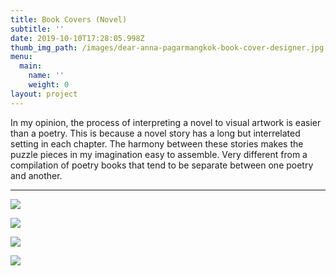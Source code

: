```yaml
---
title: Book Covers (Novel)
subtitle: ''
date: 2019-10-10T17:28:05.998Z
thumb_img_path: /images/dear-anna-pagarmangkok-book-cover-designer.jpg
menu:
  main:
    name: ''
    weight: 0
layout: project
---
```

In my opinion, the process of interpreting a novel to visual artwork is easier than a poetry. This is because a novel story has a long but interrelated setting in each chapter. The harmony between these stories makes the puzzle pieces in my imagination easy to assemble. Very different from a compilation of poetry books that tend to be separate between one poetry and another.

- - -

![](/images/cinta-tak-sebencanda-itu-pagarmangkok-book-cover-design.jpg)

![](/images/dear-anna-pagarmangkok-book-cover-design.jpg)

![](/images/ajengan-hamid-pagarmangkok-book-cover-design.jpg)

![](/images/si-konsultan-cinta-anjing-yang-bahagia-pagarmangkok-book-cover-design.jpg)
